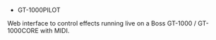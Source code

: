 * GT-1000PILOT

Web interface to control effects running live on a Boss GT-1000 / GT-1000CORE with MIDI.
